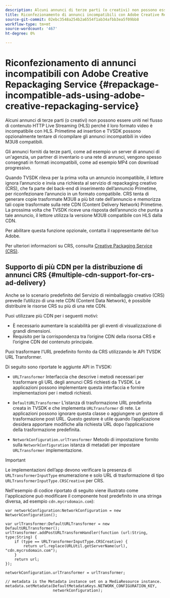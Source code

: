 ```yaml
---
description: Alcuni annunci di terze parti (o creativi) non possono essere uniti nel flusso di contenuto HTTP Live Streaming (HLS) perché il loro formato video è incompatibile con HLS. Primetime ad insertion e TVSDK possono opzionalmente tentare di ricompilare gli annunci incompatibili in video M3U8 compatibili.
title: Riconfezionamento di annunci incompatibili con Adobe Creative Repackaging Service
source-git-commit: 02ebc3548a254b2a6554f1ab34afbb3ea5f09bb8
workflow-type: tm+mt
source-wordcount: '467'
ht-degree: 0%

---
```


# Riconfezionamento di annunci incompatibili con Adobe Creative Repackaging Service {#repackage-incompatible-ads-using-adobe-creative-repackaging-service}

Alcuni annunci di terze parti (o creativi) non possono essere uniti nel flusso di contenuto HTTP Live Streaming (HLS) perché il loro formato video è incompatibile con HLS. Primetime ad insertion e TVSDK possono opzionalmente tentare di ricompilare gli annunci incompatibili in video M3U8 compatibili.

Gli annunci forniti da terze parti, come ad esempio un server di annunci di un&#39;agenzia, un partner di inventario o una rete di annunci, vengono spesso consegnati in formati incompatibili, come ad esempio MP4 con download progressivo.

Quando TVSDK rileva per la prima volta un annuncio incompatibile, il lettore ignora l’annuncio e invia una richiesta al servizio di repackaging creativo (CRS), che fa parte del back-end di inserimento dell’annuncio Primetime, per riconfezionare l’annuncio in un formato compatibile. CRS tenta di generare copie trasformate M3U8 a più bit rate dell’annuncio e memorizza tali copie trasformate sulla rete CDN (Content Delivery Network) Primetime. La prossima volta che TVSDK riceve una risposta dell’annuncio che punta a tale annuncio, il lettore utilizza la versione M3U8 compatibile con HLS dalla CDN.

Per abilitare questa funzione opzionale, contatta il rappresentante del tuo Adobe.

Per ulteriori informazioni su CRS, consulta [Creative Packaging Service (CRS)](https://helpx.adobe.com/content/dam/help/en/primetime/guides/crs.pdf).

## Supporto di più CDN per la distribuzione di annunci CRS {#multiple-cdn-support-for-crs-ad-delivery}

Anche se lo scenario predefinito del Servizio di reimballaggio creativo (CRS) prevede l’utilizzo di una rete CDN (Content Data Network), è possibile distribuire le risorse CRS su più di una rete CDN.

Puoi utilizzare più CDN per i seguenti motivi:

* È necessario aumentare la scalabilità per gli eventi di visualizzazione di grandi dimensioni.
* Requisito per la corrispondenza tra l’origine CDN della risorsa CRS e l’origine CDN del contenuto principale.

Puoi trasformare l’URL predefinito fornito da CRS utilizzando le API TVSDK URL Transformer.

Di seguito sono riportate le aggiunte API in TVSDK:

* `URLTransformer` Interfaccia che descrive i metodi necessari per trasformare gli URL degli annunci CRS richiesti da TVSDK. Le applicazioni possono implementare questa interfaccia e fornire implementazioni per i metodi richiesti.

* `DefaultURLTransformer` L’istanza di trasformazione URL predefinita creata in TVSDK e che implementa `URLTransformer` di rete. Le applicazioni possono ignorare questa classe o aggiungere un gestore di trasformazione post URL. Questo gestore è utile quando l’applicazione desidera apportare modifiche alla richiesta URL dopo l’applicazione della trasformazione predefinita.

* `NetworkConfiguration.urlTransformer` Metodo di impostazione fornito sulla `NetworkConfiguration` istanza di metadati per impostare `URLTransformer` implementazione.

>[!IMPORTANT]
>
>Le implementazioni dell’app devono verificare la presenza di `URLTransformerInputType` enumerazione e solo URL di trasformazione di tipo `URLTransformerInputType.CRSCreative` per CRS.

Nell&#39;esempio di codice riportato di seguito viene illustrato come l&#39;applicazione può modificare il componente host predefinito in una stringa diversa, ad esempio `cdn.mycrsdomain.com`):

```
var networkConfiguration:NetworkConfiguration = new NetworkConfiguration(); 
   
var urlTransformer:DefaultURLTransformer = new DefaultURLTransformer(); 
urlTransformer.addPostURLTransformHandler(function (url:String, type:String) { 
    if (type == URLTransformerInputType.CRSCreative) { 
        return url.replace(URLUtil.getServerName(url), "cdn.mycrsdomain.com"); 
    } 
    return url; 
}); 
  
networkConfiguration.urlTransformer = urlTransformer; 
   
// metadata is the Metadata instance set on a MediaResource instance. 
metadata.setMetadata(DefaultMetadataKeys.NETWORK_CONFIGURATION_KEY,  
                     networkConfiguration);
```
